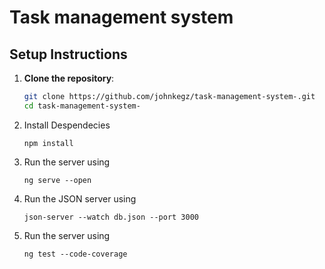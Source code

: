 

# Task management system

## Setup Instructions

1. **Clone the repository**:
   ```bash
   git clone https://github.com/johnkegz/task-management-system-.git
   cd task-management-system-

2. Install Despendecies
    ```
    npm install

3. Run the server using 
    ```
    ng serve --open

4. Run the JSON server using 
    ```
    json-server --watch db.json --port 3000

5. Run the server using 
    ```
    ng test --code-coverage

